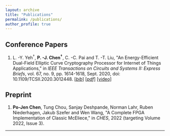 ```yaml
---
layout: archive
title: "Publications"
permalink: /publications/
author_profile: true
---
```


## Conference Papers  
1. L. -Y. Yeh$^\dagger$, **P. -J. Chen$^\dagger$**, C. -C. Pai and T. -T. Liu, "An Energy-Efficient Dual-Field Elliptic Curve Cryptography Processor for Internet of Things Applications," in *IEEE Transactions on Circuits and Systems II: Express Briefs*, vol. 67, no. 9, pp. 1614-1618, Sept. 2020, doi: 10.1109/TCSII.2020.3012448. [[*bib*]](https://pojenchen.github.io/bibs/ECC.bib) [[*pdf*]](https://pojenchen.github.io/files/ECC.pdf) [[video]](https://youtu.be/-xy94LTkNm0)  

## Preprint  
1. **Po-Jen Chen**, Tung Chou, Sanjay Deshpande, Norman Lahr, Ruben Niederhagen, Jakub Szefer and Wen Wang, "A Complete FPGA Implementation of Classic McEliece," in *CHES*, 2022 (targeting Volume 2022, Issue 3).  

---
